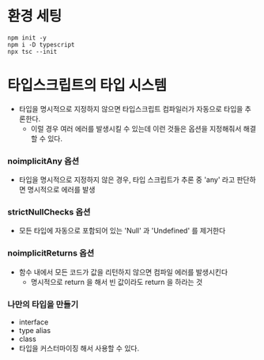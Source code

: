# 환경 세팅
```shell
npm init -y
npm i -D typescript
npx tsc --init
```

# 타입스크립트의 타입 시스템
- 타입을 명시적으로 지정하지 않으면 타입스크립트 컴파일러가 자동으로 타입을 추론한다.
  - 이럴 경우 여러 에러를 발생시킬 수 있는데 이런 것들은 옵션을 지정해줘서 해결할 수 있다.
### noimplicitAny 옵션
- 타입을 명시적으로 지정하지 않은 경우, 타입 스크립트가 추론 중 'any' 라고 판단하면 명시적으로 에러를 발생
### strictNullChecks 옵션
- 모든 타입에 자동으로 포함되어 있는 'Null' 과 'Undefined' 를 제거한다

### noimplicitReturns 옵션
- 함수 내에서 모든 코드가 값을 리턴하지 않으면 컴파일 에러를 발생시킨다
  - 명시적으로 return 을 해서 빈 값이라도 return 을 하라는 것

### 나만의 타입을 만들기
- interface
- type alias
- class
- 타입을 커스터마이징 해서 사용할 수 있다.